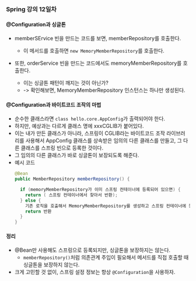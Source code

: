 ### Spring 강의 12일차

#### @Configuration과 싱글톤
* memberSErvice 빈을 만드는 코드를 보면, memberRepository를 호출한다.
  * 이 메서드를 호출하면 `new MemoryMemberRepository`를 호출한다.

* 또한, orderService 빈을 만드는 코드에서도 memoryMemberRepository를 호출한다.
  * 이는 싱글톤 패턴이 깨지는 것이 아닌가?
  * -> 확인해보면, MemoryMemberRepository 인스턴스는 하나만 생성된다.


#### @Configuration과 바이트코드 조작의 마법
* 순수한 클래스라면 `class hello.core.AppConfig`가 출력되어야 한다.
* 하지만, 예상과는 다르게 클래스 명에 xxxCGLIB가 붙어있다.
* 이는 내가 만든 클래스가 아니라, 스프링이 CGLIB라는 바이트코드 조작 라이브러리를 사용해서 AppConfig 클래스를 상속받은 임의의 다른 클래스를 만들고, 그 다른 클래스를 스프링 빈으로 등록한 것이다.
* 그 임의의 다른 클래스가 바로 싱글톤이 보장되도록 해준다.
* 예시 코드
  ```java
  @Bean
  public MemberRepository memberRepository() {

    if (memoryMemberRepository가 이미 스프링 컨테이너에 등록되어 있으면) {
      return ( 스프링 컨테이너에서 찾아서 반환);
    } else {
      기존 로직을 호출해서 MemoryMemberRepository를 생성하고 스프링 컨테이너에 등록
      return 반환
    }
  }
  ```
  
#### 정리
* @Bean만 사용해도 스프링으로 등록되지만, 싱글톤을 보장하지는 않는다.
  * `memberRepository()`처럼 의존관계 주입이 필요해서 메서드를 직접 호출할 때 싱글톤을 보장하지 않는다.
* 크게 고민할 것 없이, 스프링 설정 정보는 항상 `@Configuration`을 사용하자.
